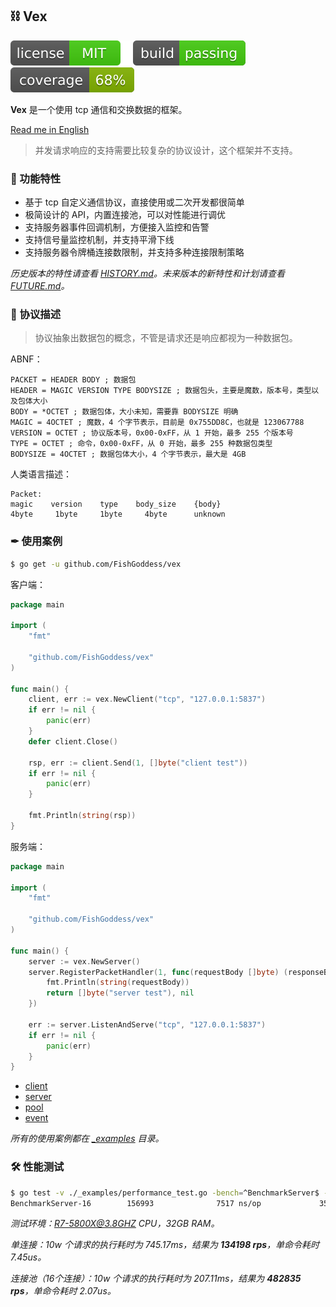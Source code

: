 ## ⛓ Vex

[![License](./_icons/license.svg)](https://opensource.org/licenses/MIT)
[![Build](./_icons/build.svg)](./_icons/build.svg)
[![Coverage](./_icons/coverage.svg)](./_icons/coverage.svg)

**Vex** 是一个使用 tcp 通信和交换数据的框架。

[Read me in English](./README.en.md)

> 并发请求响应的支持需要比较复杂的协议设计，这个框架并不支持。

### 🍃 功能特性

* 基于 tcp 自定义通信协议，直接使用或二次开发都很简单
* 极简设计的 API，内置连接池，可以对性能进行调优
* 支持服务器事件回调机制，方便接入监控和告警
* 支持信号量监控机制，并支持平滑下线
* 支持服务器令牌桶连接数限制，并支持多种连接限制策略

_历史版本的特性请查看 [HISTORY.md](./HISTORY.md)。未来版本的新特性和计划请查看 [FUTURE.md](./FUTURE.md)。_

### 📃 协议描述

> 协议抽象出数据包的概念，不管是请求还是响应都视为一种数据包。

ABNF：

```abnf
PACKET = HEADER BODY ; 数据包
HEADER = MAGIC VERSION TYPE BODYSIZE ; 数据包头，主要是魔数，版本号，类型以及包体大小
BODY = *OCTET ; 数据包体，大小未知，需要靠 BODYSIZE 明确
MAGIC = 4OCTET ; 魔数，4 个字节表示，目前是 0x755DD8C，也就是 123067788
VERSION = OCTET ; 协议版本号，0x00-0xFF，从 1 开始，最多 255 个版本号
TYPE = OCTET ; 命令，0x00-0xFF，从 0 开始，最多 255 种数据包类型
BODYSIZE = 4OCTET ; 数据包体大小，4 个字节表示，最大是 4GB
```

人类语言描述：

```
Packet:
magic    version    type    body_size    {body}
4byte     1byte     1byte     4byte      unknown
```

### ✒ 使用案例

```bash
$ go get -u github.com/FishGoddess/vex
```

客户端：

```go
package main

import (
	"fmt"

	"github.com/FishGoddess/vex"
)

func main() {
	client, err := vex.NewClient("tcp", "127.0.0.1:5837")
	if err != nil {
		panic(err)
	}
	defer client.Close()

	rsp, err := client.Send(1, []byte("client test"))
	if err != nil {
		panic(err)
	}

	fmt.Println(string(rsp))
}
```

服务端：

```go
package main

import (
	"fmt"

	"github.com/FishGoddess/vex"
)

func main() {
	server := vex.NewServer()
	server.RegisterPacketHandler(1, func(requestBody []byte) (responseBody []byte, err error) {
		fmt.Println(string(requestBody))
		return []byte("server test"), nil
	})

	err := server.ListenAndServe("tcp", "127.0.0.1:5837")
	if err != nil {
		panic(err)
	}
}
```

* [client](./_examples/client.go)
* [server](./_examples/server.go)
* [pool](./_examples/pool.go)
* [event](./_examples/event.go)

_所有的使用案例都在 [_examples](./_examples) 目录。_

### 🛠 性能测试

```bash
$ go test -v ./_examples/performance_test.go -bench=^BenchmarkServer$ -benchtime=1s
BenchmarkServer-16        156993              7517 ns/op             352 B/op          6 allocs/op
```

_测试环境：R7-5800X@3.8GHZ CPU，32GB RAM。_

_单连接：10w 个请求的执行耗时为 745.17ms，结果为 **134198 rps**，单命令耗时 7.45us。_

_连接池（16个连接）：10w 个请求的执行耗时为 207.11ms，结果为 **482835 rps**，单命令耗时 2.07us。_
